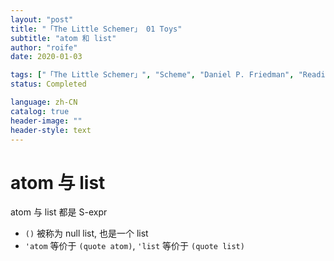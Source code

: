 ```yaml
---
layout: "post"
title: "「The Little Schemer」 01 Toys"
subtitle: "atom 和 list"
author: "roife"
date: 2020-01-03

tags: ["「The Little Schemer」", "Scheme", "Daniel P. Friedman", "Reading"]
status: Completed

language: zh-CN
catalog: true
header-image: ""
header-style: text
---
```


# atom 与 list

atom 与 list 都是 S-expr

- `()` 被称为 null list, 也是一个 list
- `'atom` 等价于 `(quote atom)`, `'list` 等价于 `(quote list)`
